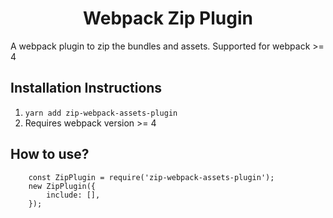 <div align="center">
    <h1>Webpack Zip Plugin</h1>
</div>

<p> A webpack plugin to zip the bundles and assets. Supported for webpack >= 4</p>

## Installation Instructions

1. `yarn add zip-webpack-assets-plugin`
2. Requires webpack version >= 4

## How to use?

```
    const ZipPlugin = require('zip-webpack-assets-plugin');
    new ZipPlugin({
        include: [],
    });
```
